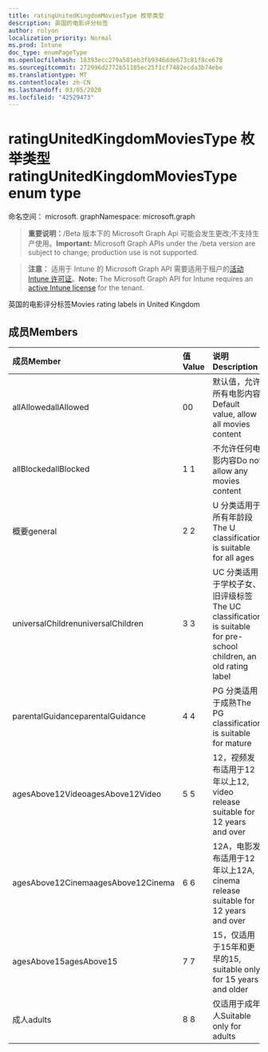 ```yaml
---
title: ratingUnitedKingdomMoviesType 枚举类型
description: 英国的电影评分标签
author: rolyon
localization_priority: Normal
ms.prod: Intune
doc_type: enumPageType
ms.openlocfilehash: 18393ecc279a581eb3fb9346dde673c81f8ce678
ms.sourcegitcommit: 272996d2772b51105ec25f1cf7482ecda3b74ebe
ms.translationtype: MT
ms.contentlocale: zh-CN
ms.lasthandoff: 03/05/2020
ms.locfileid: "42529473"
---
```

# <a name="ratingunitedkingdommoviestype-enum-type"></a><span data-ttu-id="a8f66-103">ratingUnitedKingdomMoviesType 枚举类型</span><span class="sxs-lookup"><span data-stu-id="a8f66-103">ratingUnitedKingdomMoviesType enum type</span></span>

<span data-ttu-id="a8f66-104">命名空间： microsoft. graph</span><span class="sxs-lookup"><span data-stu-id="a8f66-104">Namespace: microsoft.graph</span></span>

> <span data-ttu-id="a8f66-105">**重要说明：**/Beta 版本下的 Microsoft Graph Api 可能会发生更改;不支持生产使用。</span><span class="sxs-lookup"><span data-stu-id="a8f66-105">**Important:** Microsoft Graph APIs under the /beta version are subject to change; production use is not supported.</span></span>

> <span data-ttu-id="a8f66-106">**注意：** 适用于 Intune 的 Microsoft Graph API 需要适用于租户的[活动 Intune 许可证](https://go.microsoft.com/fwlink/?linkid=839381)。</span><span class="sxs-lookup"><span data-stu-id="a8f66-106">**Note:** The Microsoft Graph API for Intune requires an [active Intune license](https://go.microsoft.com/fwlink/?linkid=839381) for the tenant.</span></span>

<span data-ttu-id="a8f66-107">英国的电影评分标签</span><span class="sxs-lookup"><span data-stu-id="a8f66-107">Movies rating labels in United Kingdom</span></span>

## <a name="members"></a><span data-ttu-id="a8f66-108">成员</span><span class="sxs-lookup"><span data-stu-id="a8f66-108">Members</span></span>
|<span data-ttu-id="a8f66-109">成员</span><span class="sxs-lookup"><span data-stu-id="a8f66-109">Member</span></span>|<span data-ttu-id="a8f66-110">值</span><span class="sxs-lookup"><span data-stu-id="a8f66-110">Value</span></span>|<span data-ttu-id="a8f66-111">说明</span><span class="sxs-lookup"><span data-stu-id="a8f66-111">Description</span></span>|
|:---|:---|:---|
|<span data-ttu-id="a8f66-112">allAllowed</span><span class="sxs-lookup"><span data-stu-id="a8f66-112">allAllowed</span></span>|<span data-ttu-id="a8f66-113">0</span><span class="sxs-lookup"><span data-stu-id="a8f66-113">0</span></span>|<span data-ttu-id="a8f66-114">默认值，允许所有电影内容</span><span class="sxs-lookup"><span data-stu-id="a8f66-114">Default value, allow all movies content</span></span>|
|<span data-ttu-id="a8f66-115">allBlocked</span><span class="sxs-lookup"><span data-stu-id="a8f66-115">allBlocked</span></span>|<span data-ttu-id="a8f66-116">1 </span><span class="sxs-lookup"><span data-stu-id="a8f66-116">1</span></span>|<span data-ttu-id="a8f66-117">不允许任何电影内容</span><span class="sxs-lookup"><span data-stu-id="a8f66-117">Do not allow any movies content</span></span>|
|<span data-ttu-id="a8f66-118">概要</span><span class="sxs-lookup"><span data-stu-id="a8f66-118">general</span></span>|<span data-ttu-id="a8f66-119">2 </span><span class="sxs-lookup"><span data-stu-id="a8f66-119">2</span></span>|<span data-ttu-id="a8f66-120">U 分类适用于所有年龄段</span><span class="sxs-lookup"><span data-stu-id="a8f66-120">The U classification is suitable for all ages</span></span>|
|<span data-ttu-id="a8f66-121">universalChildren</span><span class="sxs-lookup"><span data-stu-id="a8f66-121">universalChildren</span></span>|<span data-ttu-id="a8f66-122">3 </span><span class="sxs-lookup"><span data-stu-id="a8f66-122">3</span></span>|<span data-ttu-id="a8f66-123">UC 分类适用于学校子女、旧评级标签</span><span class="sxs-lookup"><span data-stu-id="a8f66-123">The UC classification is suitable for pre-school children, an old rating label</span></span>|
|<span data-ttu-id="a8f66-124">parentalGuidance</span><span class="sxs-lookup"><span data-stu-id="a8f66-124">parentalGuidance</span></span>|<span data-ttu-id="a8f66-125">4 </span><span class="sxs-lookup"><span data-stu-id="a8f66-125">4</span></span>|<span data-ttu-id="a8f66-126">PG 分类适用于成熟</span><span class="sxs-lookup"><span data-stu-id="a8f66-126">The PG classification is suitable for mature</span></span>|
|<span data-ttu-id="a8f66-127">agesAbove12Video</span><span class="sxs-lookup"><span data-stu-id="a8f66-127">agesAbove12Video</span></span>|<span data-ttu-id="a8f66-128">5 </span><span class="sxs-lookup"><span data-stu-id="a8f66-128">5</span></span>|<span data-ttu-id="a8f66-129">12，视频发布适用于12年以上</span><span class="sxs-lookup"><span data-stu-id="a8f66-129">12, video release suitable for 12 years and over</span></span>|
|<span data-ttu-id="a8f66-130">agesAbove12Cinema</span><span class="sxs-lookup"><span data-stu-id="a8f66-130">agesAbove12Cinema</span></span>|<span data-ttu-id="a8f66-131">6 </span><span class="sxs-lookup"><span data-stu-id="a8f66-131">6</span></span>|<span data-ttu-id="a8f66-132">12A，电影发布适用于12年以上</span><span class="sxs-lookup"><span data-stu-id="a8f66-132">12A, cinema release suitable for 12 years and over</span></span>|
|<span data-ttu-id="a8f66-133">agesAbove15</span><span class="sxs-lookup"><span data-stu-id="a8f66-133">agesAbove15</span></span>|<span data-ttu-id="a8f66-134">7 </span><span class="sxs-lookup"><span data-stu-id="a8f66-134">7</span></span>|<span data-ttu-id="a8f66-135">15，仅适用于15年和更早的</span><span class="sxs-lookup"><span data-stu-id="a8f66-135">15, suitable only for 15 years and older</span></span>|
|<span data-ttu-id="a8f66-136">成人</span><span class="sxs-lookup"><span data-stu-id="a8f66-136">adults</span></span>|<span data-ttu-id="a8f66-137">8 </span><span class="sxs-lookup"><span data-stu-id="a8f66-137">8</span></span>|<span data-ttu-id="a8f66-138">仅适用于成年人</span><span class="sxs-lookup"><span data-stu-id="a8f66-138">Suitable only for adults</span></span>|




